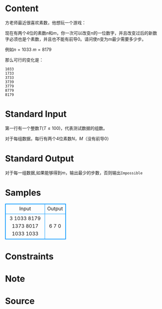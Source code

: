 
# Content

方老师最近很喜欢素数，他想玩一个游戏：

现在有两个$4$位的素数$n$和$m$，你一次可以改变$n$的一位数字，并且改变过后的新数字必须也是个素数，并且也不能有前导$0$。请问使$n$变为$m$最少需要多少步。

例如$n=1033$ $m=8179$

那么可行的变化是：
```
1033
1733
3733
3739
3779
8779
8179
```

# Standard Input

第一行有一个整数$T(T \leq 100)$，代表测试数据的组数。

对于每组数据，每行有两个$4$位素数$N，M$（没有前导$0$）

# Standard Output

对于每一组数据,如果能够得到$m$，输出最少的步数，否则输出`Impossible`

# Samples

<style>
        table,table tr th, table tr td { border:1px solid #0094ff; }
        table { width: 200px; min-height: 25px; line-height: 25px; text-align: center; border-collapse: collapse;}   
    </style>
<table>
	<tr>
		<td>Input</td>
		<td>Output</td>
	</tr>
<tr><td>3
1033 8179
1373 8017
1033 1033</td><td>6
7
0</td></tr></table>


# Constraints



# Note



# Source


